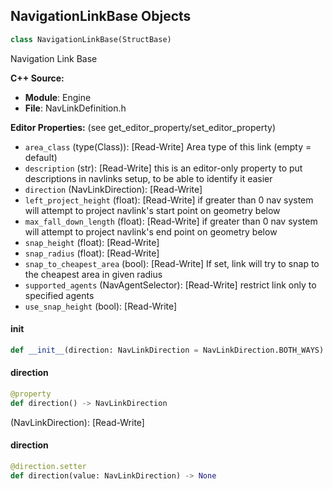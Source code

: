 ## NavigationLinkBase Objects

```python
class NavigationLinkBase(StructBase)
```

Navigation Link Base

**C++ Source:**

- **Module**: Engine
- **File**: NavLinkDefinition.h

**Editor Properties:** (see get_editor_property/set_editor_property)

- ``area_class`` (type(Class)):  [Read-Write] Area type of this link (empty = default)
- ``description`` (str):  [Read-Write] this is an editor-only property to put descriptions in navlinks setup, to be able to identify it easier
- ``direction`` (NavLinkDirection):  [Read-Write]
- ``left_project_height`` (float):  [Read-Write] if greater than 0 nav system will attempt to project navlink's start point on geometry below
- ``max_fall_down_length`` (float):  [Read-Write] if greater than 0 nav system will attempt to project navlink's end point on geometry below
- ``snap_height`` (float):  [Read-Write]
- ``snap_radius`` (float):  [Read-Write]
- ``snap_to_cheapest_area`` (bool):  [Read-Write] If set, link will try to snap to the cheapest area in given radius
- ``supported_agents`` (NavAgentSelector):  [Read-Write] restrict link only to specified agents
- ``use_snap_height`` (bool):  [Read-Write]

<a id="unreal.NavigationLinkBase.__init__"></a>

#### __init__

```python
def __init__(direction: NavLinkDirection = NavLinkDirection.BOTH_WAYS) -> None
```

<a id="unreal.NavigationLinkBase.direction"></a>

#### direction

```python
@property
def direction() -> NavLinkDirection
```

(NavLinkDirection):  [Read-Write]

<a id="unreal.NavigationLinkBase.direction"></a>

#### direction

```python
@direction.setter
def direction(value: NavLinkDirection) -> None
```

<a id="unreal.NavigationLink"></a>